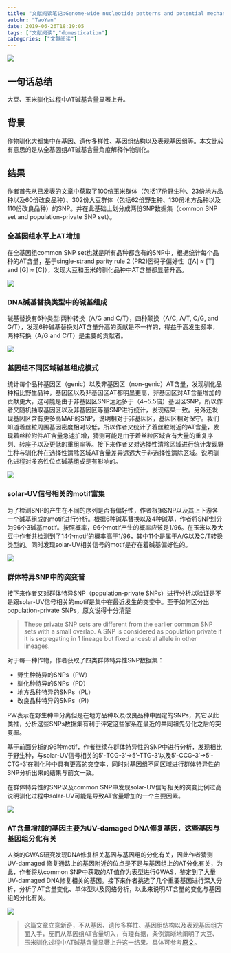 ```yaml
---
title: "文献阅读笔记:Genome-wide nucleotide patterns and potential mechanisms of genome divergence following domestication in maize and soybean"
autohr: "TaoYan"
date: 2019-06-26T18:19:05
tags: ["文献阅读","domestication"]
categories: ["文献阅读"]
---
```


![](https://raw.githubusercontent.com/YTLogos/pic_link/master/img/20190613144206.png)

## 一句话总结
大豆、玉米驯化过程中AT碱基含量显著上升。

<!--more-->

## 背景

作物驯化大都集中在基因、遗传多样性、基因组结构以及表观基因组等。本文比较有意思的是从全基因组AT碱基含量角度解释作物驯化。

## 结果

作者首先从已发表的文章中获取了100份玉米群体（包括17份野生种、23份地方品种以及60份改良品种）、302份大豆群体（包括62份野生种、130份地方品种以及110份改良品种）的SNP。并在此基础上划分成两份SNP数据集（common SNP set and population-private SNP set）。

### 全基因组水平上AT增加

在全基因组common SNP set也就是所有品种都含有的SNP中，根据统计每个品种的AT含量，基于single-strand parity rule 2 (PR2)密码子偏好性（[A] ≈ [T] and [G] ≈ [C]），发现大豆和玉米的驯化品种中AT含量都显著升高。

![](https://raw.githubusercontent.com/YTLogos/pic_link/master/img/20190613151238.png)

### DNA碱基替换类型中的碱基组成

碱基替换有6种类型:两种转换（A/G and C/T），四种颠换（A/C, A/T, C/G, and G/T），发现6种碱基替换对AT含量升高的贡献是不一样的，得益于高发生频率，两种转换（A/G and C/T）是主要的贡献者。

![](https://raw.githubusercontent.com/YTLogos/pic_link/master/img/20190613152704.png)

### 基因组不同区域碱基组成模式

统计每个品种基因区（genic）以及非基因区（non-genic）AT含量，发现驯化品种相比野生品种，基因区以及非基因区AT都明显更高，非基因区对AT含量增加的贡献更大，这可能是由于非基因区SNP远远多于（4~5.5倍）基因区SNP，所以作者又随机抽取基因区以及非基因区等量SNP进行统计，发现结果一致。另外还发现基因区含有更多高MAF的SNP，说明相对于非基因区，基因区相对保守。我们知道着丝粒周围基因密度相对较低，所以作者又统计了着丝粒附近的AT含量，发现着丝粒附件AT含量急速扩增，猜测可能是由于着丝粒区域含有大量的重复序列、转座子以及更低的重组率等。接下来作者又对选择性清除区域进行统计发现野生种与驯化种在选择性清除区域AT含量差异远远大于非选择性清除区域。说明驯化进程对多态性位点碱基组成是有影响的。

![](https://raw.githubusercontent.com/YTLogos/pic_link/master/img/20190613161955.png)

### **solar-UV**信号相关的**motif**富集

为了检测SNP的产生在不同的序列是否有偏好性，作者根据SNP以及其上下游各一个碱基组成的motif进行分析。根据6种碱基替换以及4种碱基，作者将SNP划分为96个3碱基motif。按照概率，96个motif产生的概率应该是1/96。在玉米以及大豆中作者共检测到了14个motif的概率高于1/96，其中11个是属于A/G以及C/T转换类型的。同时发现solar-UV相关信号的motif是存在着碱基偏好性的。

![](https://raw.githubusercontent.com/YTLogos/pic_link/master/img/20190628115625.png)

### 群体特异SNP中的突变普

接下来作者又对群体特异SNP（population-private SNPs）进行分析以验证是不是跟solar-UV信号相关的motif是集中在最近发生的突变中。至于如何区分出population-private SNPs，原文说得十分清楚

> These private SNP sets are different from the earlier common SNP sets with a small overlap. A SNP is considered as population private if it is segregating in 1 lineage but fixed ancestral allele in other lineages.

对于每一种作物，作者获取了四类群体特异性SNP数据集：

* 野生种特异的SNPs（PW）
* 驯化种特异的SNPs（PD）
* 地方品种特异的SNPs（PL）
* 改良品种特异的SNPs（PI）

PW表示在野生种中分离但是在地方品种以及改良品种中固定的SNPs，其它以此类推，分析这些SNPs数据集有利于评定这些家系在最近的共同祖先分化之后的突变率。

基于前面分析的96种motif，作者继续在群体特异性的SNP中进行分析，发现相比于野生种，与solar-UV信号相关的5′-TCG-3′→5′-TTG-3′以及5′-CCG-3′→5′-CTG-3′在驯化种中具有更高的突变率，同时对基因组不同区域进行群体特异性的SNP分析出来的结果与前文一致。

在群体特异性的SNP以及common SNP中发现solar-UV信号相关的突变比例过高说明驯化过程中solar-UV可能是导致AT含量增加的一个主要因素。

![](https://raw.githubusercontent.com/YTLogos/pic_link/master/img/20190628170835.png)

### AT含量增加的基因主要为UV-damaged DNA修复基因，这些基因与基因组分化有关

人类的GWAS研究发现DNA修复相关基因与基因组的分化有关，因此作者猜测UV-damaged 修复通路上的基因附近的位点是不是与基因组上的AT分化有关，为此，作者将从common SNP中获取的AT值作为表型进行GWAS，鉴定到了大量UV-damaged DNA修复相关的基因。接下来作者挑选了几个重要基因进行深入分析，分析了AT含量变化、单体型以及网络分析，以此来说明AT含量的变化与基因组的分化有关。

![](https://raw.githubusercontent.com/YTLogos/pic_link/master/img/20190628172150.png)

> 这篇文章立意新奇，不从基因、遗传多样性、基因组结构以及表观基因组方面入手，反而从基因组AT含量切入，有理有据，条例清晰地阐明了大豆、玉米驯化过程中AT碱基含量显著上升这一结果。具体可参考[原文](https://genomebiology.biomedcentral.com/articles/10.1186/s13059-019-1683-6)。